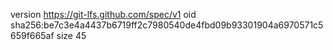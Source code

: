 version https://git-lfs.github.com/spec/v1
oid sha256:be7c3e4a4437b6719ff2c7980540de4fbd09b93301904a6970571c5659f665af
size 45
